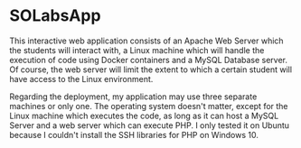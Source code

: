 # SOLabsApp

This interactive web application consists of an Apache Web Server which the students will interact with, a Linux machine which will handle the execution of code using Docker containers and a MySQL Database server. Of course, the web server will limit the extent to which a certain student will have access to the Linux environment.

Regarding the deployment, my application may use three separate machines or only one. The operating system doesn't matter, except for the Linux machine which executes the code, as long as it can host a MySQL Server and a web server which can execute PHP. I only tested it on Ubuntu because I couldn't install the SSH libraries for PHP on Windows 10.
